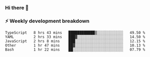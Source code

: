### Hi there 👋

### ⚡ Weekly development breakdown
<!--START_SECTION:waka-->
```text
TypeScript   8 hrs 43 mins   ████████████▒░░░░░░░░░░░░   49.50 % 
YAML         2 hrs 33 mins   ███▓░░░░░░░░░░░░░░░░░░░░░   14.50 % 
JavaScript   2 hrs 8 mins    ███░░░░░░░░░░░░░░░░░░░░░░   12.15 % 
Other        1 hr 47 mins    ██▓░░░░░░░░░░░░░░░░░░░░░░   10.13 % 
Bash         1 hr 22 mins    ██░░░░░░░░░░░░░░░░░░░░░░░   07.79 % 
```
<!--END_SECTION:waka-->
<!--
**MarceloWis/MarceloWis** is a ✨ _special_ ✨ repository because its `README.md` (this file) appears on your GitHub profile.

Here are some ideas to get you started:

- 🔭 I’m currently working on ...
- 🌱 I’m currently learning ...
- 👯 I’m looking to collaborate on ...
- 🤔 I’m looking for help with ...
- 💬 Ask me about ...
- 📫 How to reach me: ...
- 😄 Pronouns: ...
- ⚡ Fun fact: ...
-->
